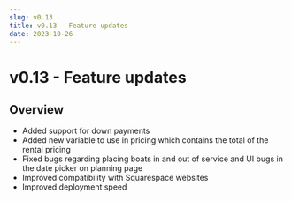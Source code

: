 ```yaml
---
slug: v0.13
title: v0.13 - Feature updates
date: 2023-10-26
---
```


# v0.13 - Feature updates

## Overview

- Added support for down payments
- Added new variable to use in pricing which contains the total of the rental pricing
- Fixed bugs regarding placing boats in and out of service and UI bugs in the date picker on planning page
- Improved compatibility with Squarespace websites
- Improved deployment speed
